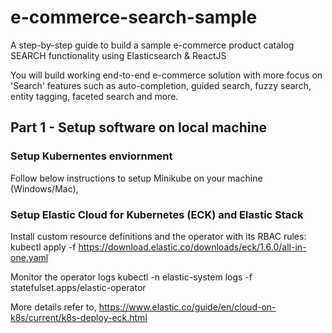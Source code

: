 # e-commerce-search-sample
A step-by-step guide to build a sample e-commerce product catalog SEARCH functionality using Elasticsearch &amp; ReactJS

You will build working end-to-end e-commerce solution with more focus on 'Search' features such as auto-completion, guided search, fuzzy search, entity tagging, faceted search and more.  
## Part 1 - Setup software on local machine

### Setup Kubernentes enviornment
Follow below instructions to setup Minikube on your machine (Windows/Mac),


### Setup Elastic Cloud for Kubernetes (ECK) and Elastic Stack

Install custom resource definitions and the operator with its RBAC rules:
kubectl apply -f https://download.elastic.co/downloads/eck/1.6.0/all-in-one.yaml

Monitor the operator logs
kubectl -n elastic-system logs -f statefulset.apps/elastic-operator

More details refer to, https://www.elastic.co/guide/en/cloud-on-k8s/current/k8s-deploy-eck.html


